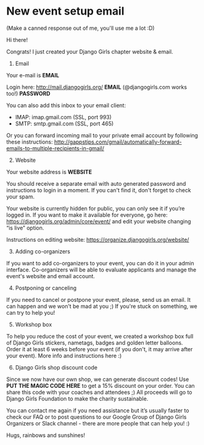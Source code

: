 # New event setup email

(Make a canned response out of me, you'll use me a lot :D)

Hi there!

Congrats! I just created your Django Girls chapter website & email.

1) Email

Your e-mail is **EMAIL**

Login here: http://mail.djangogirls.org/
**EMAIL** (@djangogirls.com works too!)
**PASSWORD**

You can also add this inbox to your email client:
- IMAP: imap.gmail.com (SSL, port 993)
- SMTP: smtp.gmail.com (SSL, port 465)

Or you can forward incoming mail to your private email account by following these instructions: http://gappstips.com/gmail/automatically-forward-emails-to-multiple-recipients-in-gmail/

2) Website

Your website address is **WEBSITE**

You should receive a separate email with auto generated password and instructions to login in a moment. If you can't find it, don't forget to check your spam.

Your website is currently hidden for public, you can only see it if you’re logged in. If you want to make it available for everyone, go here: https://djangogirls.org/admin/core/event/ and edit your website changing “is live” option.

Instructions on editing website: https://organize.djangogirls.org/website/

3) Adding co-organizers

If you want to add co-organizers to your event, you can do it in your admin interface. Co-organizers will be able to evaluate applicants and manage the event's website and email account.

4) Postponing or canceling

If you need to cancel or postpone your event, please, send us an email. It can happen and we won't be mad at you ;) If you're stuck on something, we can try to help you!

5) Workshop box

To help you reduce the cost of your event, we created a workshop box full of Django Girls stickers, nametags, badges and golden letter balloons. Order it at least 6 weeks before your event (if you don't, it may arrive after your event). More info and instructions here :)

6) Django Girls shop discount code

Since we now have our own shop, we can generate discount codes! Use **PUT THE MAGIC CODE HERE** to get a 15% discount on your order. You can share this code with your coaches and attendees ;) All proceeds will go to Django Girls Foundation to make the charity sustainable.

You can contact me again if you need assistance but it’s usually faster to check our FAQ or to post questions to our Google Group of Django Girls Organizers or Slack channel - there are more people that can help you! :)

Hugs, rainbows and sunshines!
